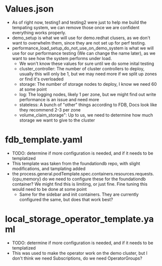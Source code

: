 # Values.json

- As of right now, testing1 and testing2 were just to help me build the tempating system, we can remove those once we are confident everything works properly.
- demo_setup is what we will use for demo.redhat clusers, as we don't want to overwhelm them, since they are not set up for perf testing.
- performance_load_setup_do_not_use_on_demo_system is what we will use for our performance testing (We can change the name later), as we want to see how the system performs under load.
    - We won't know these values for sure until we do some inital testing
    - cluster_controller: The number of cluster controllers to deploy, usually this will only be 1, but we may need more if we split up zones or find it's overloaded
    - storage: The number of storage nodes to deploy, I know we need 60 at some point
    - log: The logging nodes, likely 1 per zone, but we might find out write performance is an issue and need more
    - stateless: A bunch of "other" things according to FDB, Docs look like they recommend 2-3 per zone
    - volume_claim_storage": Up to us, we need to determine how much storage we want to give to the cluster

# fdb_template.yaml

- TODO: determine if more configuration is needed, and if it needs to be templatized
- This template was taken from the foundationdb repo, with slight modifications, and tamplating added
- the process.general.podTemplate.spec.containers.resources.requests.{cpu,memory} do we need to configure these for the foundationdb container? We might find this is limiting, or just fine. Fine tuning this would need to be done at some point
    - Same for the sidebar and init containers. They are currently configured the same, but does that work best?

# local_storage_operator_template.yaml

- TODO: determine if more configuration is needed, and if it needs to be templatized
- This was used to make the operator work on the demo cluster, but I don't think we need Subscriptions, do we need OperatorGroups?

